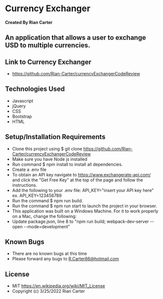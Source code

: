 # Currency Exchanger

#### Created By Rian Carter

## An application that allows a user to exchange USD to multiple currencies.

## Link to Currency Exchanger

* https://github.com/Rian-Carter/currencyExchangerCodeReview

## Technologies Used

* Javascript
* jQuery
* CSS
* Bootstrap
* HTML

## Setup/Installation Requirements

* Clone this project using $ git clone https://github.com/Rian-Carter/currencyExchangerCodeReview
* Make sure you have Node js installed
* Run command $ npm install to install all dependencies.
* Create a .env file
* To obtain an API key navigate to https://www.exchangerate-api.com/ and click the "Get Free Key" at the top of the page and follow the instructions.
* Add the following to your .env file: API_KEY="insert your API key here" ex. API_KEY=123456789
* Run the command $ npm run build.
* Run the command $ npm run start to launch the project in your browser.
* This application was built on a Windows Machine. For it to work properly on a Mac, change the following:
* Update package.json, line 8 to "npm run build; webpack-dev-server --open --mode=development"

## Known Bugs

* There are no known bugs at this time
* Please forward any bugs to R.Carter86@hotmail.com

## License

* MIT https://en.wikipedia.org/wiki/MIT_License
* Copyright (c) 3/25/2022 Rian Carter